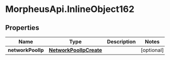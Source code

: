 # MorpheusApi.InlineObject162

## Properties

Name | Type | Description | Notes
------------ | ------------- | ------------- | -------------
**networkPoolIp** | [**NetworkPoolIpCreate**](NetworkPoolIpCreate.md) |  | [optional] 


